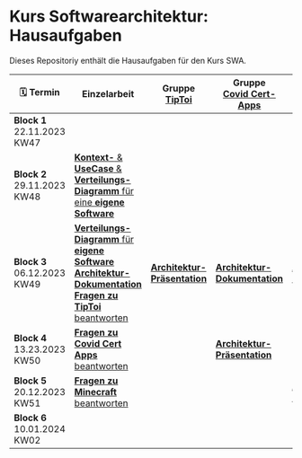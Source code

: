 # Kurs Softwarearchitektur: Hausaufgaben
Dieses Repositoriy enthält die Hausaufgaben für den Kurs SWA.

| :spiral_calendar: Termin|Einzelarbeit|Gruppe<br>[TipToi](Tiptoi.md)|Gruppe<br>[Covid Cert-Apps](CovidCert.md)|Gruppe<br>[Minecraft](Minecraft.md)|
|-|-|-|-|-|
|**Block 1**<br>22.11.2023<br>KW47|||||
|**Block 2**<br>29.11.2023<br>KW48|[**Kontext-** & **UseCase** & **Verteilungs-Diagramm** für eine **eigene Software**](/Einzelarbeit.md)||||
|**Block 3**<br>06.12.2023<br>KW49|[**Verteilungs-Diagramm** für **eigene Software**](bl2-2.md)<br>[**Architektur-Dokumentation**](/Gruppenarbeit.md)<br>[**Fragen zu TipToi** beantworten](Tiptoi.md)|[**Architektur-Präsentation**](/Gruppenarbeit.md)|[**Architektur-Dokumentation**](/Gruppenarbeit.md)|[**Architektur-Dokumentation**](/Gruppenarbeit.md)|
|**Block 4**<br>13.23.2023<br>KW50|[**Fragen zu Covid Cert Apps** beantworten](CovidCert.md)||[**Architektur-Präsentation**](/Gruppenarbeit.md)||
|**Block 5**<br>20.12.2023<br>KW51|[**Fragen zu Minecraft** beantworten](Minecraft.md)|||[**Architektur-Präsentation**](/Gruppenarbeit.md)|
|**Block 6**<br>10.01.2024<br>KW02|
